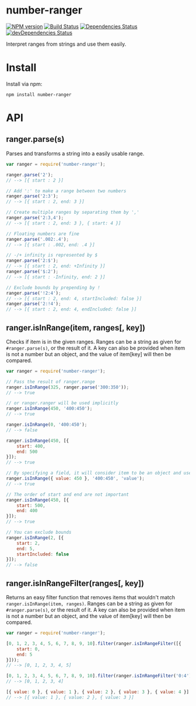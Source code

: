 # number-ranger
[![NPM version](http://img.shields.io/npm/v/number-ranger.svg?style=flat)](https://www.npmjs.com/package/number-ranger)
[![Build Status](https://travis-ci.org/jfmengels/number-ranger.png)](https://travis-ci.org/jfmengels/number-ranger)
[![Dependencies Status](http://img.shields.io/david/jfmengels/number-ranger.svg?style=flat)](https://david-dm.org/jfmengels/number-ranger#info=dependencies)
[![devDependencies Status](http://img.shields.io/david/dev/jfmengels/number-ranger.svg?style=flat)](https://david-dm.org/jfmengels/number-ranger#info=devDependencies)

Interpret ranges from strings and use them easily.

# Install

Install via npm:
```
npm install number-ranger
```

# API

## ranger.parse(s)

Parses and transforms a string into a easily usable range.

```js
var ranger = require('number-ranger');

ranger.parse('2');
// --> [{ start : 2 }]

// Add ':' to make a range between two numbers
ranger.parse('2:3');
// --> [{ start : 2, end: 3 }]

// Create multiple ranges by separating them by ','
ranger.parse('2:3,4');
// --> [{ start : 2, end: 3 }, { start: 4 }]

// Floating numbers are fine
ranger.parse('.002:.4');
// --> [{ start : .002, end: .4 }]

// -/+ infinity is represented by $
ranger.parse('2:$');
// --> [{ start : 2, end: +Infinity }]
ranger.parse('$:2');
// --> [{ start : -Infinity, end: 2 }]

// Exclude bounds by prepending by !
ranger.parse('!2:4');
// --> [{ start : 2, end: 4, startIncluded: false }]
ranger.parse('2:!4');
// --> [{ start : 2, end: 4, endIncluded: false }]
```

## ranger.isInRange(item, ranges[, key])

Checks if item is in the given ranges.
Ranges can be a string as given for `#ranger.parse(s)`, or the result of it.
A key can also be provided when item is not a number but an object, and the value of item[key] will then be compared.

```js
var ranger = require('number-ranger');

// Pass the result of ranger.range
ranger.isInRange(325, ranger.parse('300:350'));
// --> true

// or ranger.ranger will be used implicitly
ranger.isInRange(450, '400:450');
// --> true

ranger.isInRange(0, '400:450');
// --> false

ranger.isInRange(450, [{
    start: 400,
    end: 500
}]);
// --> true

// By specifying a field, it will consider item to be an object and use item[key] as the value
ranger.isInRange({ value: 450 }, '400:450', 'value');
// --> true

// The order of start and end are not important
ranger.isInRange(450, [{
    start: 500,
    end: 400
}]);
// --> true

// You can exclude bounds
ranger.isInRange(2, [{
    start: 2,
    end: 5,
    startIncluded: false
}]);
// --> false
```

## ranger.isInRangeFilter(ranges[, key])

Returns an easy filter function that removes items that wouldn't match `ranger.isInRange(item, ranges)`.
Ranges can be a string as given for `#ranger.parse(s)`, or the result of it.
A key can also be provided when item is not a number but an object, and the value of item[key] will then be compared.

```js
var ranger = require('number-ranger');

[0, 1, 2, 3, 4, 5, 6, 7, 8, 9, 10].filter(ranger.isInRangeFilter([{
    start: 0,
    end: 5
}]));
// --> [0, 1, 2, 3, 4, 5]

[0, 1, 2, 3, 4, 5, 6, 7, 8, 9, 10].filter(ranger.isInRangeFilter('0:4'));
// --> [0, 1, 2, 3, 4]

[{ value: 0 }, { value: 1 }, { value: 2 }, { value: 3 }, { value: 4 }].filter(ranger.isInRangeFilter('1:3', 'value'));
// --> [{ value: 1 }, { value: 2 }, { value: 3 }]
```
